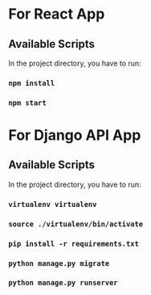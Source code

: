 # For React App

## Available Scripts

In the project directory, you have to run:

### `npm install`
### `npm start`

# For Django API App

## Available Scripts

In the project directory, you have to run:

### `virtualenv virtualenv`
### `source ./virtualenv/bin/activate`
### `pip install -r requirements.txt`
### `python manage.py migrate`
### `python manage.py runserver`

